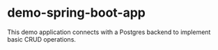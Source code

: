 # demo-spring-boot-app
This demo application connects with a Postgres backend to implement basic CRUD operations.
